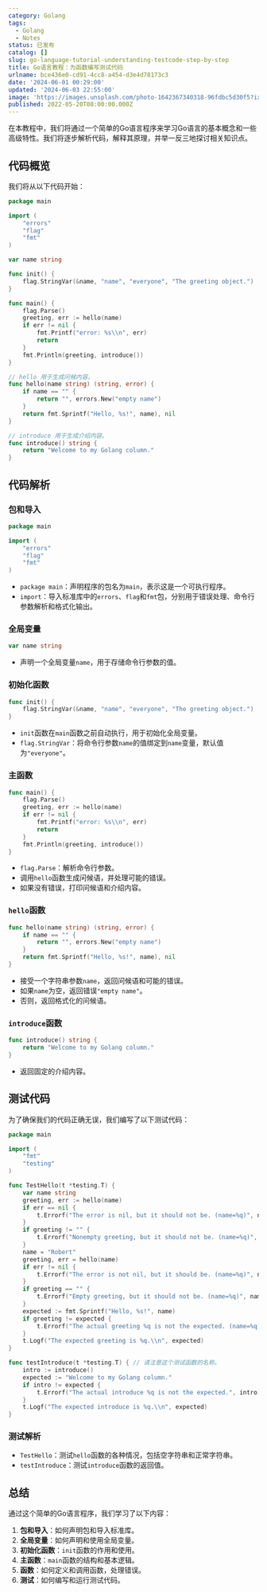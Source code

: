 ```yaml
---
category: Golang
tags:
  - Golang
  - Notes
status: 已发布
catalog: []
slug: go-language-tutorial-understanding-testcode-step-by-step
title: Go语言教程：为函数编写测试代码
urlname: bce436e0-cd91-4cc8-a454-d3e4d78173c3
date: '2024-06-01 00:29:00'
updated: '2024-06-03 22:55:00'
image: 'https://images.unsplash.com/photo-1642367340318-96fdbc5d30f5?ixlib=rb-4.0.3&q=85&fm=jpg&crop=entropy&cs=srgb'
published: 2022-05-20T08:00:00.000Z
---
```


在本教程中，我们将通过一个简单的Go语言程序来学习Go语言的基本概念和一些高级特性。我们将逐步解析代码，解释其原理，并举一反三地探讨相关知识点。


## 代码概览


我们将从以下代码开始：


```go
package main

import (
	"errors"
	"flag"
	"fmt"
)

var name string

func init() {
	flag.StringVar(&name, "name", "everyone", "The greeting object.")
}

func main() {
	flag.Parse()
	greeting, err := hello(name)
	if err != nil {
		fmt.Printf("error: %s\\n", err)
		return
	}
	fmt.Println(greeting, introduce())
}

// hello 用于生成问候内容。
func hello(name string) (string, error) {
	if name == "" {
		return "", errors.New("empty name")
	}
	return fmt.Sprintf("Hello, %s!", name), nil
}

// introduce 用于生成介绍内容。
func introduce() string {
	return "Welcome to my Golang column."
}
```


## 代码解析


### 包和导入


```go
package main

import (
	"errors"
	"flag"
	"fmt"
)
```

- `package main`：声明程序的包名为`main`，表示这是一个可执行程序。
- `import`：导入标准库中的`errors`、`flag`和`fmt`包，分别用于错误处理、命令行参数解析和格式化输出。

### 全局变量


```go
var name string
```

- 声明一个全局变量`name`，用于存储命令行参数的值。

### 初始化函数


```go
func init() {
	flag.StringVar(&name, "name", "everyone", "The greeting object.")
}
```

- `init`函数在`main`函数之前自动执行，用于初始化全局变量。
- `flag.StringVar`：将命令行参数`name`的值绑定到`name`变量，默认值为`"everyone"`。

### 主函数


```go
func main() {
	flag.Parse()
	greeting, err := hello(name)
	if err != nil {
		fmt.Printf("error: %s\\n", err)
		return
	}
	fmt.Println(greeting, introduce())
}
```

- `flag.Parse`：解析命令行参数。
- 调用`hello`函数生成问候语，并处理可能的错误。
- 如果没有错误，打印问候语和介绍内容。

### `hello`函数


```go
func hello(name string) (string, error) {
	if name == "" {
		return "", errors.New("empty name")
	}
	return fmt.Sprintf("Hello, %s!", name), nil
}
```

- 接受一个字符串参数`name`，返回问候语和可能的错误。
- 如果`name`为空，返回错误`"empty name"`。
- 否则，返回格式化的问候语。

### `introduce`函数


```go
func introduce() string {
	return "Welcome to my Golang column."
}
```

- 返回固定的介绍内容。

## 测试代码


为了确保我们的代码正确无误，我们编写了以下测试代码：


```go
package main

import (
	"fmt"
	"testing"
)

func TestHello(t *testing.T) {
	var name string
	greeting, err := hello(name)
	if err == nil {
		t.Errorf("The error is nil, but it should not be. (name=%q)", name)
	}
	if greeting != "" {
		t.Errorf("Nonempty greeting, but it should not be. (name=%q)", name)
	}
	name = "Robert"
	greeting, err = hello(name)
	if err != nil {
		t.Errorf("The error is not nil, but it should be. (name=%q)", name)
	}
	if greeting == "" {
		t.Errorf("Empty greeting, but it should not be. (name=%q)", name)
	}
	expected := fmt.Sprintf("Hello, %s!", name)
	if greeting != expected {
		t.Errorf("The actual greeting %q is not the expected. (name=%q)", greeting, name)
	}
	t.Logf("The expected greeting is %q.\\n", expected)
}

func testIntroduce(t *testing.T) { // 请注意这个测试函数的名称。
	intro := introduce()
	expected := "Welcome to my Golang column."
	if intro != expected {
		t.Errorf("The actual introduce %q is not the expected.", intro)
	}
	t.Logf("The expected introduce is %q.\\n", expected)
}
```


### 测试解析

- `TestHello`：测试`hello`函数的各种情况，包括空字符串和正常字符串。
- `testIntroduce`：测试`introduce`函数的返回值。

## 总结


通过这个简单的Go语言程序，我们学习了以下内容：

1. **包和导入**：如何声明包和导入标准库。
2. **全局变量**：如何声明和使用全局变量。
3. **初始化函数**：`init`函数的作用和使用。
4. **主函数**：`main`函数的结构和基本逻辑。
5. **函数**：如何定义和调用函数，处理错误。
6. **测试**：如何编写和运行测试代码。
